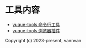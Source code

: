 # 工具内容

- [yuque-tools 命令行工具](yuque-tools-cli)
- [yuque-tools 浏览器插件](yuque-tools-chrome-extension)

Copyright (c) 2023-present, vannvan
